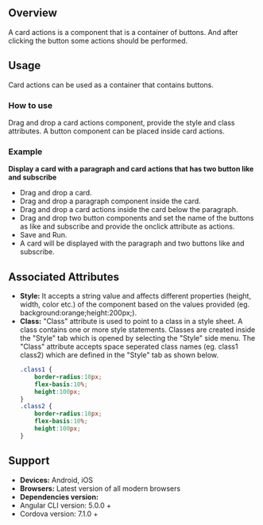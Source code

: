 ## Overview
A card actions is a component that is a container of buttons. And after clicking the button some actions should be performed.
## Usage
Card actions can be used as a container that contains buttons.
### How to use
Drag and drop a card actions component, provide the style and class attributes. A button component can be placed inside card actions.
### Example
**Display a card with a paragraph and card actions that has two button like and subscribe** 
- Drag and drop a card.
- Drag and drop a paragraph component inside the card.
- Drag and drop a card actions inside the card below the paragraph.
- Drag and drop two button components and set the name of the buttons as like and subscribe and provide the onclick attribute as actions.
- Save and Run.
- A card will be displayed with the paragraph and two buttons like and subscribe.
## Associated Attributes
- **Style:** It accepts a string value and affects different properties (height, width, color etc.) of the component based on the values provided (eg. background:orange;height:200px;).
- **Class:** "Class" attribute is used to point to a class in a style sheet. A class contains one or more style statements. Classes are created inside the "Style" tab which is opened by selecting the "Style" side menu. The "Class" attribute accepts space seperated class names (eg. class1 class2) which are defined in the "Style" tab as shown below.
    ```css
    .class1 {
        border-radius:10px;
        flex-basis:10%;
        height:100px;
    }
    .class2 {
        border-radius:10px;
        flex-basis:10%;
        height:100px;
    }
    
    ```
## Support
- **Devices:** Android, iOS
- **Browsers:**  Latest version of all modern browsers
- **Dependencies version:** 
- Angular CLI version: 5.0.0 + 
- Cordova version: 7.1.0 + 
